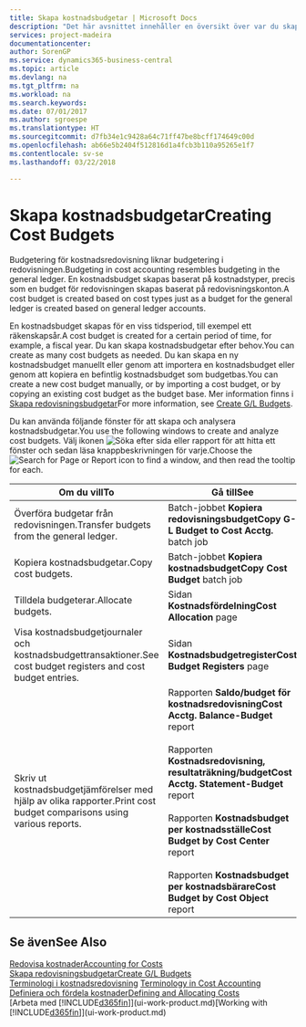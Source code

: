 ```yaml
---
title: Skapa kostnadsbudgetar | Microsoft Docs
description: "Det här avsnittet innehåller en översikt över var du skapar och analyserar kostnadsbudgetar."
services: project-madeira
documentationcenter: 
author: SorenGP
ms.service: dynamics365-business-central
ms.topic: article
ms.devlang: na
ms.tgt_pltfrm: na
ms.workload: na
ms.search.keywords: 
ms.date: 07/01/2017
ms.author: sgroespe
ms.translationtype: HT
ms.sourcegitcommit: d7fb34e1c9428a64c71ff47be8bcff174649c00d
ms.openlocfilehash: ab66e5b2404f512816d1a4fcb3b110a95265e1f7
ms.contentlocale: sv-se
ms.lasthandoff: 03/22/2018

---
```

# <a name="creating-cost-budgets"></a><span data-ttu-id="a672c-103">Skapa kostnadsbudgetar</span><span class="sxs-lookup"><span data-stu-id="a672c-103">Creating Cost Budgets</span></span>
<span data-ttu-id="a672c-104">Budgetering för kostnadsredovisning liknar budgetering i redovisningen.</span><span class="sxs-lookup"><span data-stu-id="a672c-104">Budgeting in cost accounting resembles budgeting in the general ledger.</span></span> <span data-ttu-id="a672c-105">En kostnadsbudget skapas baserat på kostnadstyper, precis som en budget för redovisningen skapas baserat på redovisningskonton.</span><span class="sxs-lookup"><span data-stu-id="a672c-105">A cost budget is created based on cost types just as a budget for the general ledger is created based on general ledger accounts.</span></span>  

<span data-ttu-id="a672c-106">En kostnadsbudget skapas för en viss tidsperiod, till exempel ett räkenskapsår.</span><span class="sxs-lookup"><span data-stu-id="a672c-106">A cost budget is created for a certain period of time, for example, a fiscal year.</span></span> <span data-ttu-id="a672c-107">Du kan skapa kostnadsbudgetar efter behov.</span><span class="sxs-lookup"><span data-stu-id="a672c-107">You can create as many cost budgets as needed.</span></span> <span data-ttu-id="a672c-108">Du kan skapa en ny kostnadsbudget manuellt eller genom att importera en kostnadsbudget eller genom att kopiera en befintlig kostnadsbudget som budgetbas.</span><span class="sxs-lookup"><span data-stu-id="a672c-108">You can create a new cost budget manually, or by importing a cost budget, or by copying an existing cost budget as the budget base.</span></span> <span data-ttu-id="a672c-109">Mer information finns i [Skapa redovisningsbudgetar](finance-how-create-budgets.md)</span><span class="sxs-lookup"><span data-stu-id="a672c-109">For more information, see [Create G/L Budgets](finance-how-create-budgets.md).</span></span>

<span data-ttu-id="a672c-110">Du kan använda följande fönster för att skapa och analysera kostnadsbudgetar.</span><span class="sxs-lookup"><span data-stu-id="a672c-110">You use the following windows to create and analyze cost budgets.</span></span> <span data-ttu-id="a672c-111">Välj ikonen ![Söka efter sida eller rapport](media/ui-search/search_small.png "Ikonen Söka efter sida eller rapport") för att hitta ett fönster och sedan läsa knappbeskrivningen för varje.</span><span class="sxs-lookup"><span data-stu-id="a672c-111">Choose the ![Search for Page or Report](media/ui-search/search_small.png "Search for Page or Report icon") icon to find a window, and then read the tooltip for each.</span></span>

|<span data-ttu-id="a672c-112">Om du vill</span><span class="sxs-lookup"><span data-stu-id="a672c-112">To</span></span>|<span data-ttu-id="a672c-113">Gå till</span><span class="sxs-lookup"><span data-stu-id="a672c-113">See</span></span>|  
|--------|---------|  
|<span data-ttu-id="a672c-114">Överföra budgetar från redovisningen.</span><span class="sxs-lookup"><span data-stu-id="a672c-114">Transfer budgets from the general ledger.</span></span>|<span data-ttu-id="a672c-115">Batch-jobbet **Kopiera redovisningsbudget**</span><span class="sxs-lookup"><span data-stu-id="a672c-115">**Copy G-L Budget to Cost Acctg.** batch job</span></span>|  
|<span data-ttu-id="a672c-116">Kopiera kostnadsbudgetar.</span><span class="sxs-lookup"><span data-stu-id="a672c-116">Copy cost budgets.</span></span>|<span data-ttu-id="a672c-117">Batch-jobbet **Kopiera kostnadsbudget**</span><span class="sxs-lookup"><span data-stu-id="a672c-117">**Copy Cost Budget** batch job</span></span>|  
|<span data-ttu-id="a672c-118">Tilldela budgeterar.</span><span class="sxs-lookup"><span data-stu-id="a672c-118">Allocate budgets.</span></span>|<span data-ttu-id="a672c-119">Sidan **Kostnadsfördelning**</span><span class="sxs-lookup"><span data-stu-id="a672c-119">**Cost Allocation** page</span></span>|  
|<span data-ttu-id="a672c-120">Visa kostnadsbudgetjournaler och kostnadsbudgettransaktioner.</span><span class="sxs-lookup"><span data-stu-id="a672c-120">See cost budget registers and cost budget entries.</span></span>|<span data-ttu-id="a672c-121">Sidan **Kostnadsbudgetregister**</span><span class="sxs-lookup"><span data-stu-id="a672c-121">**Cost Budget Registers** page</span></span>|  
|<span data-ttu-id="a672c-122">Skriv ut kostnadsbudgetjämförelser med hjälp av olika rapporter.</span><span class="sxs-lookup"><span data-stu-id="a672c-122">Print cost budget comparisons using various reports.</span></span>|<span data-ttu-id="a672c-123">Rapporten **Saldo/budget för kostnadsredovisning**</span><span class="sxs-lookup"><span data-stu-id="a672c-123">**Cost Acctg. Balance-Budget** report</span></span><br /><br /> <span data-ttu-id="a672c-124">Rapporten **Kostnadsredovisning, resultaträkning/budget**</span><span class="sxs-lookup"><span data-stu-id="a672c-124">**Cost Acctg. Statement-Budget** report</span></span><br /><br /> <span data-ttu-id="a672c-125">Rapporten **Kostnadsbudget per kostnadsställe**</span><span class="sxs-lookup"><span data-stu-id="a672c-125">**Cost Budget by Cost Center** report</span></span><br /><br /> <span data-ttu-id="a672c-126">Rapporten **Kostnadsbudget per kostnadsbärare**</span><span class="sxs-lookup"><span data-stu-id="a672c-126">**Cost Budget by Cost Object** report</span></span>|  

## <a name="see-also"></a><span data-ttu-id="a672c-127">Se även</span><span class="sxs-lookup"><span data-stu-id="a672c-127">See Also</span></span>  
[<span data-ttu-id="a672c-128">Redovisa kostnader</span><span class="sxs-lookup"><span data-stu-id="a672c-128">Accounting for Costs</span></span>](finance-manage-cost-accounting.md)  
[<span data-ttu-id="a672c-129">Skapa redovisningsbudgetar</span><span class="sxs-lookup"><span data-stu-id="a672c-129">Create G/L Budgets</span></span>](finance-how-create-budgets.md)  
<span data-ttu-id="a672c-130">[Terminologi i kostnadsredovisning](finance-terminology-in-cost-accounting.md) </span><span class="sxs-lookup"><span data-stu-id="a672c-130">[Terminology in Cost Accounting](finance-terminology-in-cost-accounting.md) </span></span>  
[<span data-ttu-id="a672c-131">Definiera och fördela kostnader</span><span class="sxs-lookup"><span data-stu-id="a672c-131">Defining and Allocating Costs</span></span>](finance-define-and-allocate-costs.md)  
<span data-ttu-id="a672c-132">[Arbeta med [!INCLUDE[d365fin](includes/d365fin_md.md)]](ui-work-product.md)</span><span class="sxs-lookup"><span data-stu-id="a672c-132">[Working with [!INCLUDE[d365fin](includes/d365fin_md.md)]](ui-work-product.md)</span></span>

